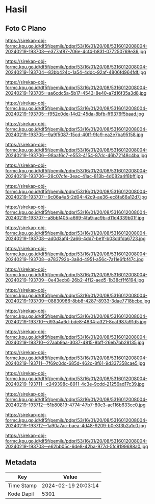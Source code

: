 # Hasil

## Foto C Plano

https://sirekap-obj-formc.kpu.go.id/df5f/pemilu/pdpr/53/16/01/20/08/5316012008004-20240219-193703--e377af87-706e-4cf4-b831-077250769e36.jpg

https://sirekap-obj-formc.kpu.go.id/df5f/pemilu/pdpr/53/16/01/20/08/5316012008004-20240219-193704--83bb424c-1a54-4ddc-92af-4806fd964fdf.jpg

https://sirekap-obj-formc.kpu.go.id/df5f/pemilu/pdpr/53/16/01/20/08/5316012008004-20240219-193705--aa6cdc5a-5b17-4543-8e40-a7d16f35a3d8.jpg

https://sirekap-obj-formc.kpu.go.id/df5f/pemilu/pdpr/53/16/01/20/08/5316012008004-20240219-193705--f952c0de-14d2-45da-8bfb-ff9376f5baad.jpg

https://sirekap-obj-formc.kpu.go.id/df5f/pemilu/pdpr/53/16/01/20/08/5316012008004-20240219-193705--9a9f5087-15cd-40ff-9fc9-ea2e7ba95158.jpg

https://sirekap-obj-formc.kpu.go.id/df5f/pemilu/pdpr/53/16/01/20/08/5316012008004-20240219-193706--98aaf6c7-e553-4154-87dc-46b72148c4ba.jpg

https://sirekap-obj-formc.kpu.go.id/df5f/pemilu/pdpr/53/16/01/20/08/5316012008004-20240219-193706--28c07cfe-3eac-41ac-813b-4d082a4f8bff.jpg

https://sirekap-obj-formc.kpu.go.id/df5f/pemilu/pdpr/53/16/01/20/08/5316012008004-20240219-193707--9c06a4a5-2d04-42c9-ae36-ec8fa66a12d7.jpg

https://sirekap-obj-formc.kpu.go.id/df5f/pemilu/pdpr/53/16/01/20/08/5316012008004-20240219-193707--a8bbf405-a669-4fa9-ac9b-d11d4339b01f.jpg

https://sirekap-obj-formc.kpu.go.id/df5f/pemilu/pdpr/53/16/01/20/08/5316012008004-20240219-193708--ad0d3af4-2a66-4dd7-be1f-b03ddfda6723.jpg

https://sirekap-obj-formc.kpu.go.id/df5f/pemilu/pdpr/53/16/01/20/08/5316012008004-20240219-193708--a783792b-3a8d-4951-a56c-7a11e6fbf47c.jpg

https://sirekap-obj-formc.kpu.go.id/df5f/pemilu/pdpr/53/16/01/20/08/5316012008004-20240219-193709--0e43ecb8-26b2-4f12-aed5-1b38cf1f6194.jpg

https://sirekap-obj-formc.kpu.go.id/df5f/pemilu/pdpr/53/16/01/20/08/5316012008004-20240219-193709--08830966-8bb8-4287-8933-3dae7718bcbe.jpg

https://sirekap-obj-formc.kpu.go.id/df5f/pemilu/pdpr/53/16/01/20/08/5316012008004-20240219-193710--d93a4a6d-bde8-4834-a321-8caf987a91d5.jpg

https://sirekap-obj-formc.kpu.go.id/df5f/pemilu/pdpr/53/16/01/20/08/5316012008004-20240219-193710--27aab9aa-3037-4815-8bff-26eb7bb28135.jpg

https://sirekap-obj-formc.kpu.go.id/df5f/pemilu/pdpr/53/16/01/20/08/5316012008004-20240219-193711--7f69c0dc-685d-462c-8f61-9d337358cae5.jpg

https://sirekap-obj-formc.kpu.go.id/df5f/pemilu/pdpr/53/16/01/20/08/5316012008004-20240219-193711--c249398c-8911-4c3e-9cdd-21256ad17c39.jpg

https://sirekap-obj-formc.kpu.go.id/df5f/pemilu/pdpr/53/16/01/20/08/5316012008004-20240219-193712--51b80819-4774-47b7-80c3-ac116b633cc0.jpg

https://sirekap-obj-formc.kpu.go.id/df5f/pemilu/pdpr/53/16/01/20/08/5316012008004-20240219-193712--1a90a7ac-baea-4d48-9209-b0e3f3b2a1c0.jpg

https://sirekap-obj-formc.kpu.go.id/df5f/pemilu/pdpr/53/16/01/20/08/5316012008004-20240219-193703--e62bb05c-6de8-42ba-977d-5fc9199688a0.jpg


## Metadata

| Key        | Value               |
| ---------- | ------------------- |
| Time Stamp | 2024-02-19 20:03:14 |
| Kode Dapil | 5301                |



